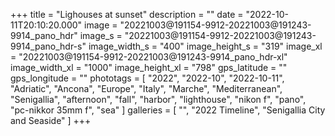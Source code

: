 +++
title = "Lighouses at sunset"
description = ""
date = "2022-10-11T20:10:20.000"
image = "20221003@191154-9912-20221003@191243-9914_pano_hdr"
image_s = "20221003@191154-9912-20221003@191243-9914_pano_hdr-s"
image_width_s = "400"
image_height_s = "319"
image_xl = "20221003@191154-9912-20221003@191243-9914_pano_hdr-xl"
image_width_xl = "1000"
image_height_xl = "798"
gps_latitude = ""
gps_longitude = ""
phototags = [ "2022", "2022-10", "2022-10-11", "Adriatic", "Ancona", "Europe", "Italy", "Marche", "Mediterranean", "Senigallia", "afternoon", "fall", "harbor", "lighthouse", "nikon f", "pano", "pc-nikkor 35mm f", "sea" ]
galleries = [ "", "2022 Timeline", "Senigallia City and Seaside" ]
+++
